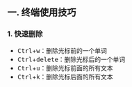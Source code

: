 
## 一. 终端使用技巧



### 1. 快速删除

* <kbd>Ctrl</kbd>+<kbd>w</kbd>：删除光标前的一个单词
* <kbd>Ctrl</kbd>+<kbd>delete</kbd>：删除光标后的一个单词
* <kbd>Ctrl</kbd>+<kbd>u</kbd>：删除光标前面的所有文本
* <kbd>Ctrl</kbd>+<kbd>k</kbd>：删除光标后面的所有文本
